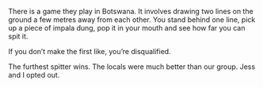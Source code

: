 There is a game they play in Botswana. It involves drawing two lines on the ground a few metres away from each other. You stand behind one line, pick up a piece of impala dung, pop it in your mouth and see how far you can spit it.

If you don’t make the first like, you’re disqualified.

The furthest spitter wins. The locals were much better than our group. Jess and I opted out.